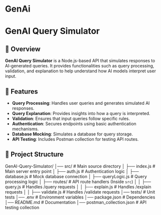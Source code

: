 # GenAi
# GenAI Query Simulator  

## 📌 Overview  
**GenAI Query Simulator** is a Node.js-based API that simulates responses to AI-generated queries. It provides functionalities such as query processing, validation, and explanation to help understand how AI models interpret user input.  

## 🚀 Features  
- **Query Processing**: Handles user queries and generates simulated AI responses.  
- **Query Explanation**: Provides insights into how a query is interpreted.  
- **Validation**: Ensures that input queries follow specific rules.  
- **Authentication**: Secures endpoints using basic authentication mechanisms.  
- **Database Mocking**: Simulates a database for query storage.  
- **API Testing**: Includes Postman collection for testing API routes.  

## 📂 Project Structure  
GenAI-Query-Simulator/
│── src/                 # Main source directory
│   ├── index.js         # Main server entry point
│   ├── auth.js          # Authentication logic
│   ├── database.js      # Mock database connection
│   ├── queryLogic.js    # Query processing logic
│   ├── routes/          # API route handlers (Inside `src`)
│   │   ├── query.js     # Handles /query requests
│   │   ├── explain.js   # Handles /explain requests
│   │   ├── validate.js  # Handles /validate requests
│── tests/               # Unit tests
│── .env                 # Environment variables
│── package.json         # Dependencies
│── README.md            # Documentation
│── postman_collection.json # API testing collection

